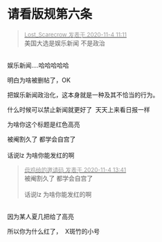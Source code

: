 # 请看版规第六条


<div class="quote"><blockquote><font size="2"><a href="https://www.hostloc.com/forum.php?mod=redirect&amp;goto=findpost&amp;pid=9400374&amp;ptid=762219" target="_blank"><font color="#999999">Lost_Scarecrow 发表于 2020-11-4 11:11</font></a></font><br />
美国大选是娱乐新闻 不是政治</blockquote></div><br />
娱乐新闻....哈哈哈哈哈<img src="static/image/smiley/yct/011.gif" smilieid="33" border="0" alt="" />

明白为啥被删帖了，OK

把娱乐新闻政治化，这本身就是一种及其不恰当的行为。

什么时候可以禁止新闻就更好了&nbsp;&nbsp;天天上来看日报一样<img id="aimg_fAv9H" onclick="zoom(this, this.src, 0, 0, 0)" class="zoom" src="https://cdn.jsdelivr.net/gh/hishis/forum-master/public/images/patch.gif" onmouseover="img_onmouseoverfunc(this)" onload="thumbImg(this)" border="0" alt="" />

为啥你这个标题是红色高亮

被阉割久了 都学会自宫了<br />
<br />
话说lz 为啥你能发红的啊 

<div class="quote"><blockquote><font size="2"><a href="https://www.hostloc.com/forum.php?mod=redirect&amp;goto=findpost&amp;pid=9401365&amp;ptid=762219" target="_blank"><font color="#999999">母鸡给的邀请码 发表于 2020-11-4 13:41</font></a></font><br />
被阉割久了 都学会自宫了<br />
<br />
话说lz 为啥你能发红的啊</blockquote></div><br />
因为某人夏几把给了高亮

所以你为什么红了，&nbsp;&nbsp;X斑竹的小号
